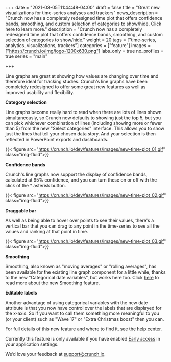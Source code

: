 +++
date = "2021-03-05T11:44:48-04:00"
draft = false
title = "Great new visualizations for time-series analyses and trackers"
news_description = "Crunch now has a completely redesigned time plot that offers confidence bands, smoothing, and custom selection of categories to show/hide. Click here to learn more."
description = "Crunch now has a completely redesigned time plot that offers confidence bands, smoothing, and custom selection of categories to show/hide."
weight = 20
tags = ["time-series, analytics, visualizations, trackers"]
categories = ["feature"]
images = ["https://crunch.io/img/logo-1200x630.png"]
labs_only = true
no_profiles = true
series = "main"

+++

Line graphs are great at showing how values are changing over time and therefore ideal for tracking studies. Crunch's line graphs have been completely redesigned to offer some great new features as well as improved usability and flexibility.

**Category selection**

Line graphs become really hard to read when there are lots of lines shown simultaneously, so Crunch now defaults to showing just the top 5, but you can pick whichever combination of lines (including showing more or fewer than 5) from the new "Select categories" interface. This allows you to show just the lines that tell your chosen data story. And your selection is then reflected in PowerPoint exports and dashboards.

{{< figure src="https://crunch.io/dev/features/images/new-time-plot_01.gif" class="img-fluid">}}

**Confidence bands**

Crunch's line graphs now support the display of confidence bands, calculated at 95% confidence, and you can turn these on or off with the click of the * asterisk button.

{{< figure src="https://crunch.io/dev/features/images/new-time-plot_02.gif" class="img-fluid">}}

**Draggable bar**

As well as being able to hover over points to see their values, there's a vertical bar that you can drag to any point in the time-series to see all the values and ranking at that point in time.

{{< figure src="https://crunch.io/dev/features/images/new-time-plot_03.gif" class="img-fluid">}}

**Smoothing**

Smoothing, also known as "moving averages" or "rolling averages", has been available for the existing line graph component for a little while, thanks to the new "Categorical date variables", but works here too. Click [here](https://help.crunch.io/hc/en-us/articles/360053244351-Time-series-smoothing-moving-average-) to read more about the new Smoothing feature.

**Editable labels**

Another advantage of using categorical variables with the new date attribute is that you now have control over the labels that are displayed for the x-axis. So if you want to call them something more meaningful to you (or your client) such as "Wave 17" or "Extra Christmas boost" then you can.

For full details of this new feature and where to find it, see the [help center](https://help.crunch.io/hc/en-us/articles/360057226852-Time-series-analysis-with-time-plots).

Currently this feature is only available if you have enabled [Early access](https://help.crunch.io/hc/en-us/articles/360040465331-How-to-enable-early-access) in your application settings.

We’d love your feedback at [support@crunch.io](mailto:support@crunch.io).
